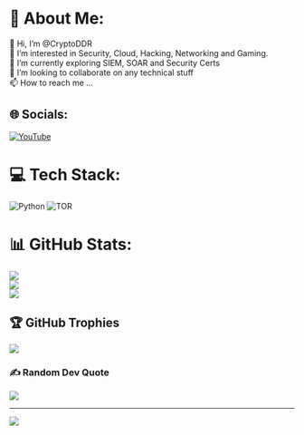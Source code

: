 # 💫 About Me:
👋 Hi, I’m @CryptoDDR<br>👀 I’m interested in Security, Cloud, Hacking, Networking and Gaming.<br>🌱 I’m currently exploring SIEM, SOAR and Security Certs<br>💞️ I’m looking to collaborate on any technical stuff<br>📫 How to reach me ...


## 🌐 Socials:
[![YouTube](https://img.shields.io/badge/YouTube-%23FF0000.svg?logo=YouTube&logoColor=white)](https://www.youtube.com/watch?v=a5vQ7Fj8dOo&list=PLRiZDf3g0WcT-2YoeVs8BK32Nk7eV-kIL) 

# 💻 Tech Stack:
![Python](https://img.shields.io/badge/python-3670A0?style=for-the-badge&logo=python&logoColor=ffdd54) ![TOR](https://img.shields.io/badge/tor-%237E4798.svg?style=for-the-badge&logo=tor-project&logoColor=white)
# 📊 GitHub Stats:
![](https://github-readme-stats.vercel.app/api?username=CryptoDDR&theme=dark&hide_border=true&include_all_commits=false&count_private=true)<br/>
![](https://github-readme-streak-stats.herokuapp.com/?user=CryptoDDR&theme=dark&hide_border=true)<br/>
![](https://github-readme-stats.vercel.app/api/top-langs/?username=CryptoDDR&theme=dark&hide_border=true&include_all_commits=false&count_private=true&layout=compact)

## 🏆 GitHub Trophies
![](https://github-profile-trophy.vercel.app/?username=CryptoDDR&theme=radical&no-frame=false&no-bg=true&margin-w=4)

### ✍️ Random Dev Quote
![](https://quotes-github-readme.vercel.app/api?type=horizontal&theme=radical)

---
[![](https://visitcount.itsvg.in/api?id=CryptoDDR&icon=0&color=0)](https://visitcount.itsvg.in)

<!-- Proudly created with GPRM ( https://gprm.itsvg.in ) -->
